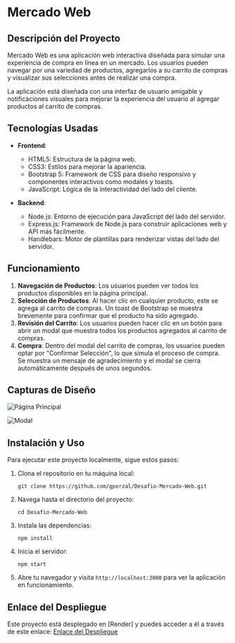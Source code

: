 # Mercado Web

## Descripción del Proyecto

Mercado Web es una aplicación web interactiva diseñada para simular una experiencia de compra en línea en un mercado. Los usuarios pueden navegar por una variedad de productos, agregarlos a su carrito de compras y visualizar sus selecciones antes de realizar una compra.

La aplicación está diseñada con una interfaz de usuario amigable y notificaciones visuales para mejorar la experiencia del usuario al agregar productos al carrito de compras.

## Tecnologías Usadas

- **Frontend**:
  - HTML5: Estructura de la página web.
  - CSS3: Estilos para mejorar la apariencia.
  - Bootstrap 5: Framework de CSS para diseño responsivo y componentes interactivos como modales y toasts.
  - JavaScript: Lógica de la interactividad del lado del cliente.

- **Backend**:
  - Node.js: Entorno de ejecución para JavaScript del lado del servidor.
  - Express.js: Framework de Node.js para construir aplicaciones web y API más fácilmente.
  - Handlebars: Motor de plantillas para renderizar vistas del lado del servidor.

## Funcionamiento

1. **Navegación de Productos**: Los usuarios pueden ver todos los productos disponibles en la página principal.
2. **Selección de Productos**: Al hacer clic en cualquier producto, este se agrega al carrito de compras. Un toast de Bootstrap se muestra brevemente para confirmar que el producto ha sido agregado.
3. **Revisión del Carrito**: Los usuarios pueden hacer clic en un botón para abrir un modal que muestra todos los productos agregados al carrito de compras.
4. **Compra**: Dentro del modal del carrito de compras, los usuarios pueden optar por "Confirmar Selección", lo que simula el proceso de compra. Se muestra un mensaje de agradecimiento y el modal se cierra automáticamente después de unos segundos.

## Capturas de Diseño

![Página Principal](https://github.com/gperzal/Desafio-Mercado-Web/tree/main/public/assets/img/screenshot/main.png)

![Modal](https://github.com/gperzal/Desafio-Mercado-Web/tree/main/public/assets/img/screenshot/modal.png)

## Instalación y Uso

Para ejecutar este proyecto localmente, sigue estos pasos:

1. Clona el repositorio en tu máquina local:
   ```
   git clone https://github.com/gperzal/Desafio-Mercado-Web.git
   ```
2. Navega hasta el directorio del proyecto:
   ```
   cd Desafio-Mercado-Web
   ```
3. Instala las dependencias:
   ```
   npm install
   ```
4. Inicia el servidor:
   ```
   npm start
   ```
5. Abre tu navegador y visita `http://localhost:3000` para ver la aplicación en funcionamiento.


## Enlace del Despliegue

Este proyecto está desplegado en [Render] y puedes acceder a él a través de este enlace: [Enlace del Despliegue](https://desafio-mercado-web.onrender.com)



